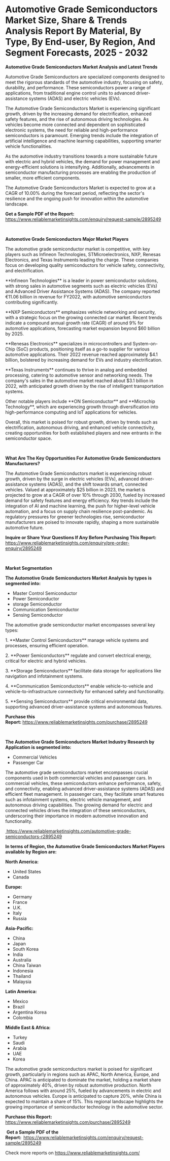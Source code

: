 <p><h1>Automotive Grade Semiconductors Market Size, Share & Trends Analysis Report By Material, By Type, By End-user, By Region, And Segment Forecasts, 2025 - 2032</h1></p><p><strong>Automotive Grade Semiconductors Market Analysis and Latest Trends</strong></p>
<p><p>Automotive Grade Semiconductors are specialized components designed to meet the rigorous standards of the automotive industry, focusing on safety, durability, and performance. These semiconductors power a range of applications, from traditional engine control units to advanced driver-assistance systems (ADAS) and electric vehicles (EVs). </p><p>The Automotive Grade Semiconductors Market is experiencing significant growth, driven by the increasing demand for electrification, enhanced safety features, and the rise of autonomous driving technologies. As vehicles become more connected and dependent on sophisticated electronic systems, the need for reliable and high-performance semiconductors is paramount. Emerging trends include the integration of artificial intelligence and machine learning capabilities, supporting smarter vehicle functionalities.</p><p>As the automotive industry transitions towards a more sustainable future with electric and hybrid vehicles, the demand for power management and energy-efficient solutions is intensifying. Additionally, advancements in semiconductor manufacturing processes are enabling the production of smaller, more efficient components.</p><p>The Automotive Grade Semiconductors Market is expected to grow at a CAGR of 10.00% during the forecast period, reflecting the sector's resilience and the ongoing push for innovation within the automotive landscape.</p></p>
<p><strong>Get a Sample PDF of the Report:&nbsp;</strong> <a href="https://www.reliablemarketinsights.com/enquiry/request-sample/2895249?utm_campaign=2563&utm_medium=2&utm_source=Github&utm_content=ia&utm_term=15032025&utm_id=automotive-grade-semiconductors">https://www.reliablemarketinsights.com/enquiry/request-sample/2895249</a></p>
<p>&nbsp;</p>
<p><strong>Automotive Grade Semiconductors Major Market Players</strong></p>
<p><p>The automotive grade semiconductor market is competitive, with key players such as Infineon Technologies, STMicroelectronics, NXP, Renesas Electronics, and Texas Instruments leading the charge. These companies focus on developing quality semiconductors for vehicle safety, connectivity, and electrification.</p><p>**Infineon Technologies** is a leader in power semiconductor solutions, with strong sales in automotive segments such as electric vehicles (EVs) and Advanced Driver Assistance Systems (ADAS). The company reported €11.06 billion in revenue for FY2022, with automotive semiconductors contributing significantly.</p><p>**NXP Semiconductors** emphasizes vehicle networking and security, with a strategic focus on the growing connected car market. Recent trends indicate a compound annual growth rate (CAGR) of around 9% for automotive applications, forecasting market expansion beyond $60 billion by 2025.</p><p>**Renesas Electronics** specializes in microcontrollers and System-on-Chip (SoC) products, positioning itself as a go-to supplier for various automotive applications. Their 2022 revenue reached approximately $4.1 billion, bolstered by increasing demand for EVs and industry electrification.</p><p>**Texas Instruments** continues to thrive in analog and embedded processing, catering to automotive sensor and networking needs. The company's sales in the automotive market reached about $3.1 billion in 2022, with anticipated growth driven by the rise of intelligent transportation systems.</p><p>Other notable players include **ON Semiconductor** and **Microchip Technology**, which are experiencing growth through diversification into high-performance computing and IoT applications for vehicles.</p><p>Overall, this market is poised for robust growth, driven by trends such as electrification, autonomous driving, and enhanced vehicle connectivity, creating opportunities for both established players and new entrants in the semiconductor space.</p></p>
<p>&nbsp;</p>
<p><strong>What Are The Key Opportunities For Automotive Grade Semiconductors Manufacturers?</strong></p>
<p><p>The Automotive Grade Semiconductors market is experiencing robust growth, driven by the surge in electric vehicles (EVs), advanced driver-assistance systems (ADAS), and the shift towards smart, connected vehicles. Valued at approximately $25 billion in 2023, the market is projected to grow at a CAGR of over 10% through 2030, fueled by increased demand for safety features and energy efficiency. Key trends include the integration of AI and machine learning, the push for higher-level vehicle automation, and a focus on supply chain resilience post-pandemic. As regulatory pressures for greener technologies rise, semiconductor manufacturers are poised to innovate rapidly, shaping a more sustainable automotive future.</p></p>
<p><strong>Inquire or Share Your Questions If Any Before Purchasing This Report:</strong> <a href="https://www.reliablemarketinsights.com/enquiry/pre-order-enquiry/2895249?utm_campaign=2563&utm_medium=2&utm_source=Github&utm_content=ia&utm_term=15032025&utm_id=automotive-grade-semiconductors">https://www.reliablemarketinsights.com/enquiry/pre-order-enquiry/2895249</a></p>
<p>&nbsp;</p>
<p><strong>Market Segmentation</strong></p>
<p><strong>The Automotive Grade Semiconductors Market Analysis by types is segmented into:</strong></p>
<p><ul><li>Master Control Semiconductor</li><li>Power Semiconductor</li><li>storage Semiconductor</li><li>Communication Semiconductor</li><li>Sensing Semiconductor</li></ul></p>
<p><p>The automotive grade semiconductor market encompasses several key types: </p><p>1. **Master Control Semiconductors** manage vehicle systems and processes, ensuring efficient operation.</p><p>2. **Power Semiconductors** regulate and convert electrical energy, critical for electric and hybrid vehicles.</p><p>3. **Storage Semiconductors** facilitate data storage for applications like navigation and infotainment systems.</p><p>4. **Communication Semiconductors** enable vehicle-to-vehicle and vehicle-to-infrastructure connectivity for enhanced safety and functionality.</p><p>5. **Sensing Semiconductors** provide critical environmental data, supporting advanced driver-assistance systems and autonomous features.</p></p>
<p><strong>Purchase this Report:&nbsp;</strong><a href="https://www.reliablemarketinsights.com/purchase/2895249?utm_campaign=2563&utm_medium=2&utm_source=Github&utm_content=ia&utm_term=15032025&utm_id=automotive-grade-semiconductors">https://www.reliablemarketinsights.com/purchase/2895249</a></p>
<p>&nbsp;</p>
<p><strong>The Automotive Grade Semiconductors Market Industry Research by Application is segmented into:</strong></p>
<p><ul><li>Commercial Vehicles</li><li>Passenger Car</li></ul></p>
<p><p>The automotive grade semiconductors market encompasses crucial components used in both commercial vehicles and passenger cars. In commercial vehicles, these semiconductors enhance performance, safety, and connectivity, enabling advanced driver-assistance systems (ADAS) and efficient fleet management. In passenger cars, they facilitate smart features such as infotainment systems, electric vehicle management, and autonomous driving capabilities. The growing demand for electric and connected vehicles drives the integration of these semiconductors, underscoring their importance in modern automotive innovation and functionality.</p></p>
<p><a href="https://www.reliablemarketinsights.com/automotive-grade-semiconductors-r2895249?utm_campaign=2563&utm_medium=2&utm_source=Github&utm_content=ia&utm_term=15032025&utm_id=automotive-grade-semiconductors">&nbsp;https://www.reliablemarketinsights.com/automotive-grade-semiconductors-r2895249</a></p>
<p><strong>In terms of Region, the Automotive Grade Semiconductors Market Players available by Region are:</strong></p>
<p>
    <p> <strong> North America: </strong>
        <ul>
            <li>United States</li>
            <li>Canada</li>
        </ul>
        </p> 
    <p> <strong> Europe: </strong>
        <ul>
            <li>Germany</li>
            <li>France</li>
            <li>U.K.</li>
            <li>Italy</li>
            <li>Russia</li>
        </ul>
        </p> 
    <p> <strong> Asia-Pacific: </strong>
        <ul>
            <li>China</li>
            <li>Japan</li>
            <li>South Korea</li>
            <li>India</li>
            <li>Australia</li>
            <li>China Taiwan</li>
            <li>Indonesia</li>
            <li>Thailand</li>
            <li>Malaysia</li>
        </ul>
        </p> 
    <p> <strong> Latin America: </strong>
        <ul>
            <li>Mexico</li>
            <li>Brazil</li>
            <li>Argentina Korea</li>
            <li>Colombia</li>
        </ul>
        </p> 
    <p> <strong> Middle East & Africa: </strong>
        <ul>
            <li>Turkey</li>
            <li>Saudi</li>
            <li>Arabia</li>
            <li>UAE</li>
            <li>Korea</li>
        </ul>
    </p>
    </p>
<p><p>The automotive grade semiconductors market is poised for significant growth, particularly in regions such as APAC, North America, Europe, and China. APAC is anticipated to dominate the market, holding a market share of approximately 40%, driven by robust automotive production. North America follows with around 25%, fueled by advancements in electric and autonomous vehicles. Europe is anticipated to capture 20%, while China is expected to maintain a share of 15%. This regional landscape highlights the growing importance of semiconductor technology in the automotive sector.</p></p>
<p><strong>Purchase this Report: </strong><a href="https://www.reliablemarketinsights.com/purchase/2895249?utm_campaign=2563&utm_medium=2&utm_source=Github&utm_content=ia&utm_term=15032025&utm_id=automotive-grade-semiconductors">https://www.reliablemarketinsights.com/purchase/2895249</a></p>
<p>&nbsp;<strong>Get a Sample PDF of the Report:&nbsp;&nbsp;</strong><a href="https://www.reliablemarketinsights.com/enquiry/request-sample/2895249?utm_campaign=2563&utm_medium=2&utm_source=Github&utm_content=ia&utm_term=15032025&utm_id=automotive-grade-semiconductors">https://www.reliablemarketinsights.com/enquiry/request-sample/2895249</a></p>
<p><strong></strong></p>
<p>Check more reports on <a href="https://www.reliablemarketinsights.com/?utm_campaign=2563&utm_medium=2&utm_source=Github&utm_content=ia&utm_term=15032025&utm_id=automotive-grade-semiconductors">https://www.reliablemarketinsights.com/</a></p>
